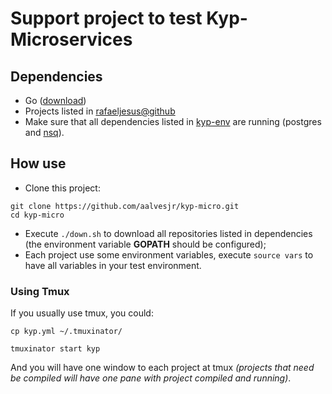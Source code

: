 # Support project to test Kyp-Microservices

## Dependencies
 
  - Go ([download](https://golang.org/dl/))
  - Projects listed in [rafaeljesus@github](https://github.com/rafaeljesus?utf8=%E2%9C%93&tab=repositories&q=kyp&type=&language=)
  - Make sure that all dependencies listed in [kyp-env](https://github.com/rafaeljesus/kyp-env) are running (postgres and [nsq](http://nsq.io/deployment/docker.html)).

## How use

  - Clone this project:
```
git clone https://github.com/aalvesjr/kyp-micro.git
cd kyp-micro
```
  - Execute `./down.sh` to download all repositories listed in dependencies (the environment variable **GOPATH** should be configured);
  - Each project use some environment variables, execute `source vars` to have all variables in your test environment.

### Using Tmux 

If you usually use tmux, you could:
 
```
cp kyp.yml ~/.tmuxinator/

tmuxinator start kyp
```

And you will have one window to each project at tmux *(projects that need be compiled will have one pane with project compiled and running)*.
